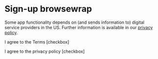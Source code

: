 # Sign-up browsewrap

Some app functionality depends on (and sends information to) digital service providers in the US. Further information is available in our [privacy policy](https://github.com/Codepact/codepact-privacy/blob/master/privacy.md).

I agree to the Terms [checkbox]

I agree to the privacy policy [checkbox]
